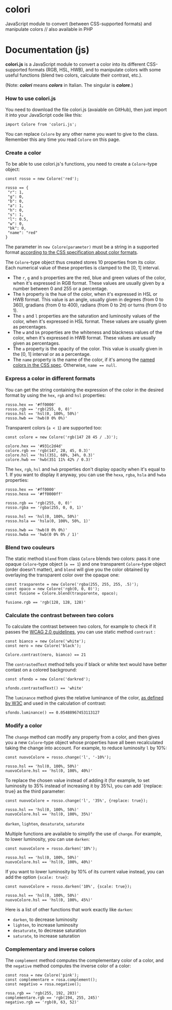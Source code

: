 # colori
JavaScript module to convert (between CSS-supported formats) and manipulate colors // also available in PHP

# Documentation (js)

**colori.js** is a JavaScript module to convert a color into its different CSS-supported formats (RGB, HSL, HWB), and to manipulate colors with some useful functions (blend two colors, calculate their contrast, etc.).

(Note: _**colori**_ means _**colors**_ in Italian. The singular is _**colore**_.)

### How to use colori.js

You need to download the file colori.js (avaiable on GitHub), then just import it into your JavaScript code like this:

    import Colore from 'colori.js';

You can replace `Colore` by any other name you want to give to the class. Remember this any time you read `Colore` on this page.

### Create a color

To be able to use colori.js's functions, you need to create a `Colore`-type object:

    const rosso = new Colore('red');

    rosso == {
     "r": 1,
     "g": 0,
     "b": 0,
     "a": 1,
     "h": 0,
     "s": 1,
     "l": 0.5,
     "w": 0,
     "bk": 0,
     "name": "red"
    }

The parameter in `new Colore(parameter)` must be a string in a supported format [according to the CSS specification about color formats](https://drafts.csswg.org/css-color/#colorunits).

The `Colore`-type object thus created stores 10 properties from its color. Each numerical value of these properties is clamped to the [0, 1] interval.

*   The `r`, `g` and `b` properties are the red, blue and green values of the color, when it's expressed in RGB format. These values are usually given by a number between 0 and 255 or a percentage.
*   The `h` property is the hue of the color, when it's expressed in HSL or HWB format. This value is an angle, usually given in degrees (from 0 to 360), gradians (from 0 to 400), radians (from 0 to 2π) or turns (from 0 to 1).
*   The `s` and `l` properties are the saturation and luminosity values of the color, when it's expressed in HSL format. These values are usually given as percentages.
*   The `w` and `bk` properties are the whiteness and blackness values of the color, when it's expressed in HWB format. These values are usually given as percentages.
*   The `a` property is the opacity of the color. This value is usually given in the [0, 1] interval or as a percentage.
*   The `name` property is the name of the color, if it's among the [named colors in the CSS spec](https://drafts.csswg.org/css-color/#named-colors). Otherwise, `name == null`.

### Express a color in different formats

You can get the string containing the expression of the color in the desired format by using the `hex`, `rgb` and `hsl` properties:

    rosso.hex == '#ff0000'
    rosso.rgb == 'rgb(255, 0, 0)'
    rosso.hsl == 'hsl(0, 100%, 50%)'
    rosso.hwb == 'hwb(0 0% 0%)'

Transparent colors (`a < 1`) are supported too:

    const colore = new Colore('rgb(147 28 45 / .3)');

    colore.hex == '#931c2d4d'
    colore.rgb == 'rgb(147, 28, 45, 0.3)'
    colore.hsl == 'hsl(351, 68%, 34%, 0.3)'
    colore.hwb == 'hwb(351 11% 42% / 0.3)'

The `hex`, `rgb`, `hsl` and `hwb` properties don't display opacity when it's equal to 1\. If you want to display it anyway, you can use the `hexa`, `rgba`, `hsla` and `hwba` properties:

    rosso.hex == '#ff0000'
    rosso.hexa == '#ff0000ff'

    rosso.rgb == 'rgb(255, 0, 0)'
    rosso.rgba == 'rgba(255, 0, 0, 1)'

    rosso.hsl == 'hsl(0, 100%, 50%)'
    rosso.hsla == 'hsla(0, 100%, 50%, 1)'

    rosso.hwb == 'hwb(0 0% 0%)'
    rosso.hwba == 'hwb(0 0% 0% / 1)'

### Blend two couleurs

The static method `blend` from class `Colore` blends two colors: pass it one opaque `Colore`-type object (`a == 1`) and one transparent `Colore`-type object (order doesn't matter), and `blend` will give you the color obtained by overlaying the transparent color over the opaque one:

    const trasparente = new Colore('rgba(255, 255, 255, .5)');
    const opaco = new Colore('rgb(0, 0, 0)');
    const fusione = Colore.blend(trasparente, opaco);

    fusione.rgb == 'rgb(128, 128, 128)'

### Calculate the contrast between two colors

To calculate the contrast between two colors, for example to check if it passes the [WCAG 2.0 guidelines](https://www.w3.org/TR/WCAG20/#visual-audio-contrast-contrast), you can use static method `contrast` :

    const bianco = new Colore('white');
    const nero = new Colore('black');

    Colore.contrast(nero, bianco) == 21

The `contrastedText` method tells you if black or white text would have better contast on a colored background:

    const sfondo = new Colore('darkred');

    sfondo.contrastedText() == 'white'

The `luminance` method gives the relative luminance of the color, [as defined by W3C](https://www.w3.org/TR/WCAG20-TECHS/G18.html#G18-procedure) and used in the calculation of contrast:

    sfondo.luminance() == 0.05488967453113127

### Modify a color

The `change` method can modify any property from a color, and then gives you a new `Colore`-type object whose properties have all been recalculated taking the change into account. For example, to reduce luminosity `l` by 10%:

    const nuovoColore = rosso.change('l', '-10%');

    rosso.hsl == 'hsl(0, 100%, 50%)'
    nuovoColore.hsl == 'hsl(0, 100%, 40%)'

To replace the chosen value instead of adding it (for example, to set luminosity to 35% instead of increasing it by 35%), you can add `{replace: true} as the third parameter:

    const nuovoColore = rosso.change('l', '35%', {replace: true});

    rosso.hsl == 'hsl(0, 100%, 50%)'
    nuovoColore.hsl == 'hsl(0, 100%, 35%)'


`darken`, `lighten`, `desaturate`, `saturate`

Multiple functions are available to simplify the use of `change`. For example, to lower luminosity, you can use `darken`:

    const nuovoColore = rosso.darken('10%');

    rosso.hsl == 'hsl(0, 100%, 50%)'
    nuovoColore.hsl == 'hsl(0, 100%, 40%)'

If you want to lower luminosity by 10% of its current value instead, you can add the option `{scale: true}`:

    const nuovoColore = rosso.darken('10%', {scale: true});

    rosso.hsl == 'hsl(0, 100%, 50%)'
    nuovoColore.hsl == 'hsl(0, 100%, 45%)'

Here is a list of other functions that work exactly like `darken`:

*   `darken`, to decrease luminosity
*   `lighten`, to increase luminosity
*   `desaturate`, to decrease saturation
*   `saturate`, to increase saturation

### Complementary and inverse colors

The `complement` method computes the complementary color of a color, and the `negative` method computes the inverse color of a color:

    const rosa = new Colore('pink');
    const complementare = rosa.complement();
    const negativo = rosa.negative();

    rosa.rgb == 'rgb(255, 192, 203)'
    complementare.rgb == 'rgb(194, 255, 245)'
    negativo.rgb == 'rgb(0, 63, 52)'
